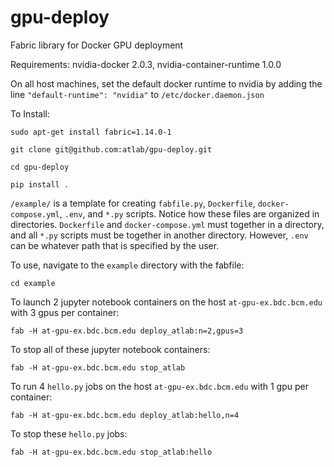 # gpu-deploy
Fabric library for Docker GPU deployment

Requirements: nvidia-docker 2.0.3, nvidia-container-runtime 1.0.0

On all host machines, set the default docker runtime to nvidia by adding the line `"default-runtime": "nvidia"` to `/etc/docker.daemon.json`
    


To Install:

    sudo apt-get install fabric=1.14.0-1

    git clone git@github.com:atlab/gpu-deploy.git

    cd gpu-deploy

    pip install .


`/example/` is a template for creating `fabfile.py`, `Dockerfile`, `docker-compose.yml`, `.env`, and `*.py` scripts.  Notice how these files are organized in directories.  `Dockerfile` and `docker-compose.yml` must together in a directory, and all `*.py` scripts must be together in another directory.  However, `.env` can be whatever path that is specified by the user.

To use, navigate to the `example` directory with the fabfile:

    cd example

To launch 2 jupyter notebook containers on the host `at-gpu-ex.bdc.bcm.edu` with 3 gpus per container:

    fab -H at-gpu-ex.bdc.bcm.edu deploy_atlab:n=2,gpus=3

To stop all of these jupyter notebook containers:

    fab -H at-gpu-ex.bdc.bcm.edu stop_atlab

To run 4 `hello.py` jobs on the host `at-gpu-ex.bdc.bcm.edu` with 1 gpu per container:

    fab -H at-gpu-ex.bdc.bcm.edu deploy_atlab:hello,n=4

To stop these `hello.py` jobs:

    fab -H at-gpu-ex.bdc.bcm.edu stop_atlab:hello
